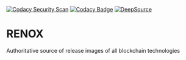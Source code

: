 [![Codacy Security Scan](https://github.com/KOSASIH/RENOX/actions/workflows/codacy.yml/badge.svg)](https://github.com/KOSASIH/RENOX/actions/workflows/codacy.yml)
[![Codacy Badge](https://app.codacy.com/project/badge/Grade/355436897e5941778e3f890d49ee0697)](https://www.codacy.com/gh/KOSASIH/RENOX/dashboard?utm_source=github.com&amp;utm_medium=referral&amp;utm_content=KOSASIH/RENOX&amp;utm_campaign=Badge_Grade)
[![DeepSource](https://deepsource.io/gh/KOSASIH/RENOX.svg/?label=active+issues&show_trend=true&token=f9RZPuJIUpYNr7c3EkrvRm1C)](https://deepsource.io/gh/KOSASIH/RENOX/?ref=repository-badge)

# RENOX
Authoritative source of release images of all blockchain technologies
